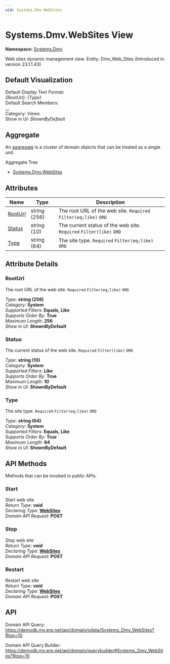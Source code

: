 ```yaml
---
uid: Systems.Dmv.WebSites
---
```

# Systems.Dmv.WebSites View

**Namespace:** [Systems.Dmv](Systems.Dmv.md)  

Web sites dynamic management view. Entity: Dmv_Web_Sites (Introduced in version 23.1.1.43)

## Default Visualization
Default Display Text Format:  
_{RootUrl}: {Type}_  
Default Search Members:  
__  
Category:  _Views_  
Show in UI:  _ShownByDefault_  

## Aggregate
An [aggregate](https://docs.erp.net/tech/advanced/concepts/aggregates.html) is a cluster of domain objects that can be treated as a single unit.  

Aggregate Tree  
* [Systems.Dmv.WebSites](Systems.Dmv.WebSites.md)  

## Attributes

| Name | Type | Description |
| ---- | ---- | --- |
| [RootUrl](Systems.Dmv.WebSites.md#rooturl) | string (256) | The root URL of the web site. `Required` `Filter(eq;like)` `ORD` 
| [Status](Systems.Dmv.WebSites.md#status) | string (10) | The current status of the web site. `Required` `Filter(like)` `ORD` 
| [Type](Systems.Dmv.WebSites.md#type) | string (64) | The site type. `Required` `Filter(eq;like)` `ORD` 


## Attribute Details

### RootUrl

The root URL of the web site. `Required` `Filter(eq;like)` `ORD`

_Type_: **string (256)**  
_Category_: **System**  
_Supported Filters_: **Equals, Like**  
_Supports Order By_: **True**  
_Maximum Length_: **256**  
_Show in UI_: **ShownByDefault**  

### Status

The current status of the web site. `Required` `Filter(like)` `ORD`

_Type_: **string (10)**  
_Category_: **System**  
_Supported Filters_: **Like**  
_Supports Order By_: **True**  
_Maximum Length_: **10**  
_Show in UI_: **ShownByDefault**  

### Type

The site type. `Required` `Filter(eq;like)` `ORD`

_Type_: **string (64)**  
_Category_: **System**  
_Supported Filters_: **Equals, Like**  
_Supports Order By_: **True**  
_Maximum Length_: **64**  
_Show in UI_: **ShownByDefault**  


## API Methods

Methods that can be invoked in public APIs.

### Start

Start web site  
_Return Type_: **void**  
_Declaring Type_: **[WebSites](Systems.Dmv.WebSites.md)**  
_Domain API Request_: **POST**  

### Stop

Stop web site  
_Return Type_: **void**  
_Declaring Type_: **[WebSites](Systems.Dmv.WebSites.md)**  
_Domain API Request_: **POST**  

### Restart

Restart web site  
_Return Type_: **void**  
_Declaring Type_: **[WebSites](Systems.Dmv.WebSites.md)**  
_Domain API Request_: **POST**  

## API

Domain API Query:
<https://demodb.my.erp.net/api/domain/odata/Systems_Dmv_WebSites?$top=10>

Domain API Query Builder:
<https://demodb.my.erp.net/api/domain/querybuilder#Systems_Dmv_WebSites?$top=10>

